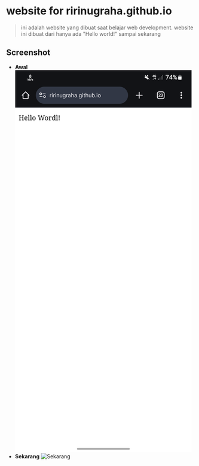 # website for ririnugraha.github.io

> ini adalah website yang dibuat saat belajar web development.
  website ini dibuat dari hanya ada "Hello world!" sampai sekarang

## Screenshot
- **Awal**
  ![screenshotLama](Awal.png)
- **Sekarang**
  ![Sekarang](Baru.png)